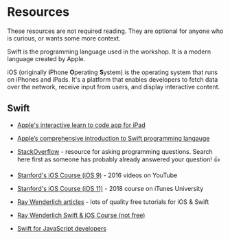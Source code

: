 # Resources

These resources are not required reading. They are optional for anyone who is curious, or wants some more context.

Swift is the programming language used in the workshop. It is a modern language created by Apple.

iOS (originally **i**Phone **O**perating **S**ystem) is the operating system that runs on iPhones and iPads.
It's a platform that enables developers to fetch data over the network, receive input from users, and display interactive content.

## Swift

- [Apple's interactive learn to code app for iPad](https://apps.apple.com/us/app/swift-playgrounds/id908519492)
- [Apple’s comprehensive introduction to Swift programming langauge](https://docs.swift.org/swift-book/index.html)
  
- [StackOverflow](https://stackoverflow.com/) - resource for asking programming questions. Search here first as someone has probably already answered your question! :thumbsup:
  
- [Stanford's iOS Course (iOS 9)](https://www.youtube.com/channel/UCYVp6suz7ztKAKY8jpfACXA/videos) - 2016 videos on YouTube
- [Stanford's iOS Course (iOS 11)](https://itunes.apple.com/us/course/developing-ios-11-apps-with-swift/id1309275316)  - 2018 course on iTunes University

- [Ray Wenderlich articles](https://www.raywenderlich.com/ios/articles) - lots of quality free tutorials for iOS & Swift
- [Ray Wenderlich Swift & iOS Course (not free)](https://www.raywenderlich.com/ios/learn)

- [Swift for JavaScript developers](https://academy.realm.io/posts/swift-for-javascript-developers/)
